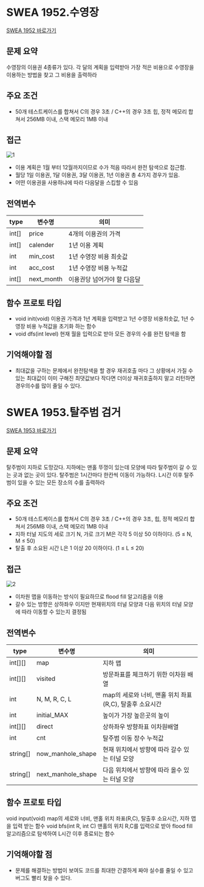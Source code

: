 # SWEA 1952.수영장


[SWEA 1952 바로가기](https://swexpertacademy.com/main/code/problem/problemDetail.do?contestProbId=AV5PpFQaAQMDFAUq)

## 문제 요약
수영장의 이용권 4종류가 있다. 각 달의 계획을 입력받아 가장 적은 비용으로 수영장을 이용하는 방법을 찾고 그 비용을 출력하라

## 주요 조건
* 50개 테스트케이스를 합쳐서 C의 경우 3초 / C++의 경우 3초 힙, 정적 메모리 합쳐서 256MB 이내, 스택 메모리 1MB 이내

## 접근
![1](https://user-images.githubusercontent.com/99806622/218507714-c96bd0e9-ef20-4ab2-8405-b7f2b9118956.jpg)
* 이용 계획은 1월 부터 12월까지이므로 수가 적음 따라서 완전 탐색으로 접근함.
* 월당 1일 이용권, 1달 이용권, 3달 이용권, 1년 이용권 총 4가지 경우가 있음.
* 어떤 이용권을 사용하냐에 따라 다음달을 스킵할 수 있음

## 전역변수
type|변수명|의미|
---|---|---|
int[]|price|4개의 이용권의 가격|
int[]|calender|1년 이용 계획|
int|min_cost|1년 수영장 비용 최솟값|
int|acc_cost|1년 수영장 비용 누적값|
int[]|next_month|이용권당 넘어가야 할 다음달|

## 함수 프로토 타입
* void init(void) 이용권 가격과 1년 계획을 입력받고 1년 수영장 비용최솟값, 1년 수영장 비용 누적값을 초기화 하는 함수
* void dfs(int level) 현재 월을 입력으로 받아 모든 경우의 수를 완전 탐색을 함

## 기억해야할 점
* 최대값을 구하는 문제에서 완전탐색을 할 경우 재귀호출 마다 그 상황에서 가질 수 있는 최대값이 이미 구해진 최댓값보다 작다면 더이상 재귀호출하지 말고 리턴하면 경우의수를 많이 줄일 수 있다.


# SWEA 1953.탈주범 검거


[SWEA 1953 바로가기](https://swexpertacademy.com/main/code/problem/problemDetail.do?contestProbId=AV5PpLlKAQ4DFAUq)

## 문제 요약
탈주범이 지하로 도망갔다. 지하에는 맨홀 뚜껑이 있는데 모양에 따라 탈주범이 갈 수 있는 곳과 없는 곳이 있다. 탈주범은 1시간마다 한칸씩 이동이 가능하다. L시간 이후 탈주범이 있을 수 있는 모든 장소의 수를 출력하라

## 주요 조건
* 50개 테스트케이스를 합쳐서 C의 경우 3초 / C++의 경우 3초, 힙, 정적 메모리 합쳐서 256MB 이내, 스택 메모리 1MB 이내
* 지하 터널 지도의 세로 크기 N, 가로 크기 M은 각각 5 이상 50 이하이다. (5 ≤ N, M ≤ 50)
*  탈출 후 소요된 시간 L은 1 이상 20 이하이다. (1 ≤ L ≤ 20)

## 접근
![2](https://user-images.githubusercontent.com/99806622/218507751-f5b87db4-4a68-4c1a-8fb5-87c5a8f57ec4.jpg)
* 이차원 맵을 이동하는 방식이 필요하므로 flood fill 알고리즘을 이용
* 갈수 있는 방향은 상하좌우 이지만 현재위치의 터널 모양과 다음 위치의 터널 모양에 따라 이동할 수 있는지 결정됨

## 전역변수
type|변수명|의미|
---|---|---|
int[][]|map|지하 맵|
int[][]|visited|방문좌표를 체크하기 위한 이차원 배열|
int|N, M, R, C, L|map의 세로와 너비, 맨홀 위치 좌표(R,C), 탈출후 소요시간|
int|initial_MAX| 높이가 가장 높은곳의 높이|
int[][]|direct|상하좌우 방향좌표 이차원배열|
int|cnt|탈주범 이동 장수 누적값|
string[]|now_manhole_shape|현재 위치에서 방향에 따라 갈수 있는 터널 모양|
string[]|next_manhole_shape|다음 위치에서 방향에 따라 올수 있는 터널 모양|

## 함수 프로토 타입
void input(void) map의 세로와 너비, 맨홀 위치 좌표(R,C), 탈출후 소요시간, 지하 맵을 입력 받는 함수
void bfs(int R, int C) 맨홀의 위치 R,C를 입력으로 받아 flood fill 알고리즘으로 탐색하여 L시간 이후 종료되는 함수

## 기억해야할 점
* 문제를 해결하는 방법이 보여도 코드를 최대한 간결하게 짜야 실수를 줄일 수 있고 버그도 빨리 찾을 수 있다.

